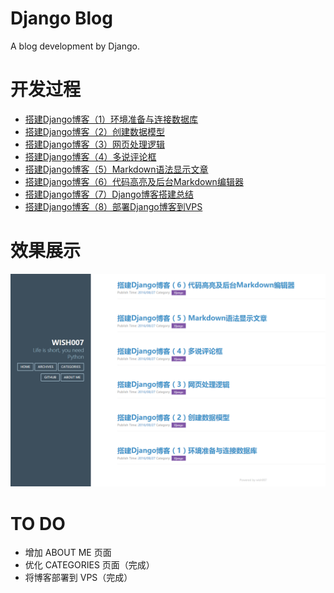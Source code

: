 # Django Blog
A blog development by Django.



# 开发过程

- [搭建Django博客（1）环境准备与连接数据库](http://wish007.github.io/2016/09/05/%E6%90%AD%E5%BB%BADjango%E5%8D%9A%E5%AE%A2%EF%BC%881%EF%BC%89%E7%8E%AF%E5%A2%83%E5%87%86%E5%A4%87%E4%B8%8E%E8%BF%9E%E6%8E%A5%E6%95%B0%E6%8D%AE%E5%BA%93/)
- [搭建Django博客（2）创建数据模型](http://wish007.github.io/2016/09/05/%E6%90%AD%E5%BB%BADjango%E5%8D%9A%E5%AE%A2%EF%BC%882%EF%BC%89%E5%88%9B%E5%BB%BA%E6%95%B0%E6%8D%AE%E6%A8%A1%E5%9E%8B/)
- [搭建Django博客（3）网页处理逻辑](http://wish007.github.io/2016/09/05/%E6%90%AD%E5%BB%BADjango%E5%8D%9A%E5%AE%A2%EF%BC%883%EF%BC%89%E7%BD%91%E9%A1%B5%E5%A4%84%E7%90%86%E9%80%BB%E8%BE%91/)
- [搭建Django博客（4）多说评论框](http://wish007.github.io/2016/09/05/%E6%90%AD%E5%BB%BADjango%E5%8D%9A%E5%AE%A2%EF%BC%884%EF%BC%89%E5%A4%9A%E8%AF%B4%E8%AF%84%E8%AE%BA%E6%A1%86/)
- [搭建Django博客（5）Markdown语法显示文章](http://wish007.github.io/2016/09/05/%E6%90%AD%E5%BB%BADjango%E5%8D%9A%E5%AE%A2%EF%BC%885%EF%BC%89Markdown%E8%AF%AD%E6%B3%95%E6%98%BE%E7%A4%BA%E6%96%87%E7%AB%A0/)
- [搭建Django博客（6）代码高亮及后台Markdown编辑器](http://wish007.github.io/2016/09/05/%E6%90%AD%E5%BB%BADjango%E5%8D%9A%E5%AE%A2%EF%BC%886%EF%BC%89%E4%BB%A3%E7%A0%81%E9%AB%98%E4%BA%AE%E5%8F%8A%E5%90%8E%E5%8F%B0Markdown%E7%BC%96%E8%BE%91%E5%99%A8/)
- [搭建Django博客（7）Django博客搭建总结](http://wish007.github.io/2016/09/05/%E6%90%AD%E5%BB%BADjango%E5%8D%9A%E5%AE%A2%EF%BC%887%EF%BC%89Django%20%E5%8D%9A%E5%AE%A2%E6%90%AD%E5%BB%BA%E6%80%BB%E7%BB%93/)
- [搭建Django博客（8）部署Django博客到VPS](http://wish007.github.io/2017/02/02/%E6%90%AD%E5%BB%BADjango%E5%8D%9A%E5%AE%A2%EF%BC%888%EF%BC%89%E9%83%A8%E7%BD%B2Django%E5%8D%9A%E5%AE%A2%E5%88%B0VPS/)


# 效果展示

![Django Blog](https://github.com/wish007/django_blog/blob/master/README_IMG/archives.png)



# TO DO

- 增加 ABOUT ME 页面
- 优化 CATEGORIES 页面（完成）
- 将博客部署到 VPS（完成）